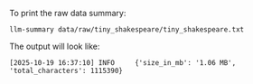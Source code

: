To print the raw data summary:

```shell
llm-summary data/raw/tiny_shakespeare/tiny_shakespeare.txt
```

The output will look like:

```shell
[2025-10-19 16:37:10] INFO     {'size_in_mb': '1.06 MB', 'total_characters': 1115390}
```
